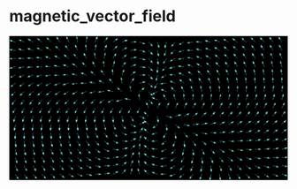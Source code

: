 # magnetic_vector_field

![preview image](https://github.com/0dminnimda/magnetic_vector_field/blob/master/preview.png?raw=true)
